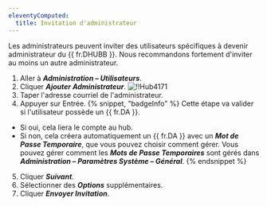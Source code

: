 ```yaml
---
eleventyComputed:
  title: Invitation d'administrateur
---
```

Les administrateurs peuvent inviter des utilisateurs spécifiques à devenir administrateur du {{ fr.DHUBB }}. Nous recommandons fortement d'inviter au moins un autre administrateur.

1. Aller à ***Administration – Utilisateurs***.
1. Cliquer ***Ajouter Administrateur***.
![!!Hub4171](https://cdnweb.devolutions.net/docs/docs_en_hub_Hub4171.png)
1. Taper l'adresse courriel de l'administrateur.
1. Appuyer sur Entrée.
{% snippet, "badgeInfo" %}
Cette étape va valider si l'utilisateur possède un {{ fr.DA }}.

* Si oui, cela liera le compte au hub.
* Si non, cela créera automatiquement un {{ fr.DA }} avec un ***Mot de Passe Temporaire***, que vous pouvez choisir comment gérer. Vous pouvez gérer comment les ***Mots de Passe Temporaires*** sont gérés dans ***Administration – Paramètres Système – Général***.
{% endsnippet %}

5. Cliquer ***Suivant***.
1. Sélectionner des ***Options*** supplémentaires.
1. Cliquer ***Envoyer Invitation***.